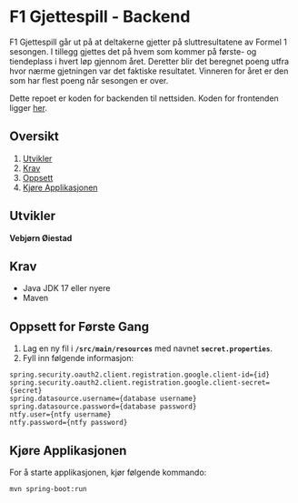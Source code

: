 # F1 Gjettespill - Backend
F1 Gjettespill går ut på at deltakerne gjetter på sluttresultatene av Formel 1 sesongen. I tillegg gjettes det på hvem som kommer på første- og tiendeplass i hvert løp gjennom året. Deretter blir det beregnet poeng utfra hvor nærme gjetningen var det faktiske resultatet. Vinneren for året er den som har flest poeng når sesongen er over.

Dette repoet er koden for backenden til nettsiden. Koden for frontenden ligger [her](https://github.com/voiestad/f1-gjettespill-frontend).

## Oversikt
1. [Utvikler](#utvikler)
2. [Krav](#krav)
3. [Oppsett](#oppsett-for-første-gang)
4. [Kjøre Applikasjonen](#kjøre-applikasjonen)

## Utvikler
**Vebjørn Øiestad**

## Krav
* Java JDK 17 eller nyere
* Maven

## Oppsett for Første Gang

1. Lag en ny fil i **`/src/main/resources`** med navnet **`secret.properties`**.
2. Fyll inn følgende informasjon:

```
spring.security.oauth2.client.registration.google.client-id={id}
spring.security.oauth2.client.registration.google.client-secret={secret}
spring.datasource.username={database username}
spring.datasource.password={database password}
ntfy.user={ntfy username}
ntfy.password={ntfy password}
```

## Kjøre Applikasjonen

For å starte applikasjonen, kjør følgende kommando:

```
mvn spring-boot:run
```
